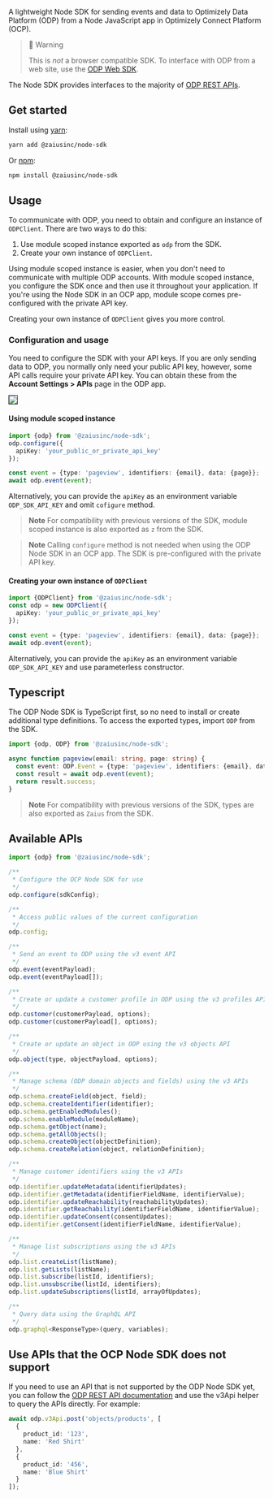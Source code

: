 A lightweight Node SDK for sending events and data to Optimizely Data Platform (ODP) from a Node JavaScript app in Optimizely Connect Platform (OCP).

> 🚧 Warning
> 
> This is _not_ a browser compatible SDK. To interface with ODP from a web site, use the [ODP Web SDK](https://docs.developers.optimizely.com/optimizely-data-platform/docs/get-started-with-web-sdk).

The Node SDK provides interfaces to the majority of [ODP REST APIs](https://docs.developers.optimizely.com/optimizely-data-platform/reference/introduction).

## Get started

Install using [yarn](https://yarnpkg.com/en/):

```bash
yarn add @zaiusinc/node-sdk
```

Or [npm](https://www.npmjs.com/):

```bash
npm install @zaiusinc/node-sdk
```

## Usage

To communicate with ODP, you need to obtain and configure an instance of `ODPClient`. 
There are two ways to do this:
1. Use module scoped instance exported as `odp` from the SDK.
2. Create your own instance of `ODPClient`.

Using module scoped instance is easier, when you don't need to communicate with multiple ODP accounts. 
With module scoped instance, you configure the SDK once and then use it throughout your application.
If you're using the Node SDK in an OCP app, module scope comes pre-configured with the private API key. 

Creating your own instance of `ODPClient` gives you more control.

### Configuration and usage

You need to configure the SDK with your API keys. 
If you are only sending data to ODP, you normally only need your public API key, however, some API calls require your private API key. 
You can obtain these from the **Account Settings > APIs** page in the ODP app.

[<img src="https://files.readme.io/43ca706-image.png" style="border-width:1px; border-style:solid">](https://files.readme.io/43ca706-image.png)

#### Using module scoped instance
```typescript
import {odp} from '@zaiusinc/node-sdk';
odp.configure({
  apiKey: 'your_public_or_private_api_key'
});

const event = {type: 'pageview', identifiers: {email}, data: {page}};
await odp.event(event);
```

Alternatively, you can provide the `apiKey` as an environment variable `ODP_SDK_API_KEY` and omit `cofigure` method.

> **Note** 
> For compatibility with previous versions of the SDK, module scoped instance is also exported as `z` from the SDK.

> **Note**
> Calling `configure` method is not needed when using the ODP Node SDK in an OCP app. 
> The SDK is pre-configured with the private API key.

#### Creating your own instance of `ODPClient`
```typescript
import {ODPClient} from '@zaiusinc/node-sdk';
const odp = new ODPClient({
  apiKey: 'your_public_or_private_api_key'
});

const event = {type: 'pageview', identifiers: {email}, data: {page}};
await odp.event(event);
```

Alternatively, you can provide the `apiKey` as an environment variable `ODP_SDK_API_KEY` and use parameterless constructor.


## Typescript

The ODP Node SDK is TypeScript first, so no need to install or create additional type definitions.
To access the exported types, import `ODP` from the SDK.

```typescript
import {odp, ODP} from '@zaiusinc/node-sdk';

async function pageview(email: string, page: string) {
  const event: ODP.Event = {type: 'pageview', identifiers: {email}, data: {page}};
  const result = await odp.event(event);
  return result.success;
}
```

> **Note**
> For compatibility with previous versions of the SDK, types are also exported as `Zaius` from the SDK.

## Available APIs

```javascript
import {odp} from '@zaiusinc/node-sdk';

/**
 * Configure the OCP Node SDK for use
 */
odp.configure(sdkConfig);

/**
 * Access public values of the current configuration
 */
odp.config;

/**
 * Send an event to ODP using the v3 event API
 */
odp.event(eventPayload);
odp.event(eventPayload[]);

/**
 * Create or update a customer profile in ODP using the v3 profiles API
 */
odp.customer(customerPayload, options);
odp.customer(customerPayload[], options);

/**
 * Create or update an object in ODP using the v3 objects API
 */
odp.object(type, objectPayload, options);

/**
 * Manage schema (ODP domain objects and fields) using the v3 APIs
 */
odp.schema.createField(object, field);
odp.schema.createIdentifier(identifier);
odp.schema.getEnabledModules();
odp.schema.enableModule(moduleName);
odp.schema.getObject(name);
odp.schema.getAllObjects();
odp.schema.createObject(objectDefinition);
odp.schema.createRelation(object, relationDefinition);

/**
 * Manage customer identifiers using the v3 APIs
 */
odp.identifier.updateMetadata(identifierUpdates);
odp.identifier.getMetadata(identifierFieldName, identifierValue);
odp.identifier.updateReachability(reachabilityUpdates);
odp.identifier.getReachability(identifierFieldName, identifierValue);
odp.identifier.updateConsent(consentUpdates);
odp.identifier.getConsent(identifierFieldName, identifierValue);

/**
 * Manage list subscriptions using the v3 APIs
 */
odp.list.createList(listName);
odp.list.getLists(listName);
odp.list.subscribe(listId, identifiers);
odp.list.unsubscribe(listId, identifiers);
odp.list.updateSubscriptions(listId, arrayOfUpdates);

/**
 * Query data using the GraphQL API
 */
odp.graphql<ResponseType>(query, variables);
```

## Use APIs that the OCP Node SDK does not support

If you need to use an API that is not supported by the ODP Node SDK yet, you can
follow the [ODP REST API documentation](https://docs.developers.optimizely.com/optimizely-data-platform/reference/introduction)
and use the v3Api helper to query the APIs directly. For example:

```typescript
await odp.v3Api.post('objects/products', [
  {
    product_id: '123',
    name: 'Red Shirt'
  },
  {
    product_id: '456',
    name: 'Blue Shirt'
  }
]);
```
